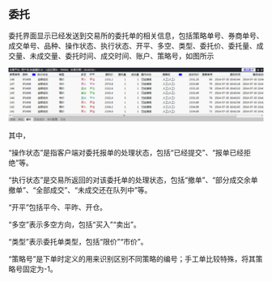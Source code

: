 ## 委托


委托界面显示已经发送到交易所的委托单的相关信息，包括策略单号、券商单号、成交单号、品种、操作状态、执行状态、开平、多空、类型、委托价、委托量、成交量、未成交量、委托时间、成交时间、账户、策略号，如图所示





![](/assets/1711071.png)



其中，



“操作状态”是指客户端对委托报单的处理状态，包括“已经提交”、“报单已经拒绝”等。

“执行状态”是交易所返回的对该委托单的处理状态，包括“撤单”、“部分成交余单撤单”、“全部成交”、“未成交还在队列中”等。

“开平”包括平今、平昨、开仓。

“多空”表示多空方向，包括“买入”“卖出”。

“类型”表示委托单类型，包括“限价”“市价”。

“策略号”是下单时定义的用来识别区别不同策略的编号；手工单比较特殊，将其策略号固定为-1。